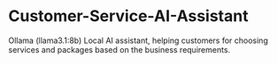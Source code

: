 # Customer-Service-AI-Assistant
Ollama (llama3.1:8b) Local AI assistant, helping customers for choosing services and packages based on the business requirements.
